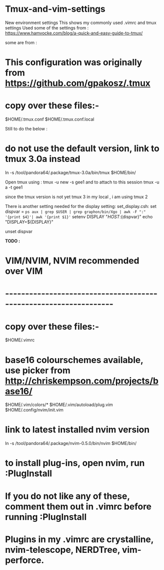 # Tmux-and-vim-settings
New environment settings
This shows my commonly used .vimrc and tmux settings
Used some of the settings from :
https://www.hamvocke.com/blog/a-quick-and-easy-guide-to-tmux/

some are from :

# This configuration was originally from https://github.com/gpakosz/.tmux
# copy over these files:-
$HOME/.tmux.conf
$HOME/.tmux.conf.local

Still to do the below :
# do not use the default version, link to tmux 3.0a instead
ln -s /tool/pandora64/.package/tmux-3.0a/bin/tmux $HOME/bin/


Open tmux using :
tmux -u new -s gee1
and to attach to this session
 tmux -u a -t gee1
 
 since the tmux version is not yet tmux 3 in my local , i am using tmux 2
 
 There is another setting needed for the display setting:
set_display.csh:
set dispvar =  `ps aux | grep $USER | grep graphon/bin/Xgo | awk -F ":" '{print $4}'| awk '{print $1}'`
setenv DISPLAY "${HOST}:${dispvar}"
echo "DISPLAY=${DISPLAY}"

unset dispvar

**TODO :**
# VIM/NVIM, NVIM recommended over VIM
# -----------------------------------------------------------------
# copy over these files:-
$HOME/.vimrc
# base16 colourschemes available, use picker from http://chriskempson.com/projects/base16/
$HOME/.vim/colors/*
$HOME/.vim/autoload/plug.vim
$HOME/.config/nvim/init.vim
# link to latest installed nvim version
ln -s /tool/pandora64/.package/nvim-0.5.0/bin/nvim $HOME/bin/
# to install plug-ins, open nvim, run :PlugInstall
# If you do not like any of these, comment them out in .vimrc before running :PlugInstall
# Plugins in my .vimrc are crystalline, nvim-telescope, NERDTree, vim-perforce.



